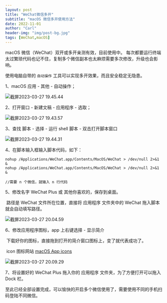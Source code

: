 ```yaml
---
layout: post
title: "WeChat微信多开"
subtitle: "macOS 微信多开使用方法"
date: 2022-11-01
author: "Carl"
header-img: "img/post-bg.jpg"
tags: [WeChat,macOS]
---
```


macOS 微信（WeChat）双开或多开亲测有效，目前使用中。
每次都要运行终端太过繁琐代码也记不住，复制多个微信副本也太麻烦需要多次修改，升级也会影响。

使用电脑自带的 `自动操作` 工具可以实现多开效果，而且安全稳定无隐患。

1、macOS 应用 - 其他 - 自动操作；

![截屏2023-03-27 19.45.44](https://github-blog-carl.oss-cn-hangzhou.aliyuncs.com/img/202303271958916.png)

2、打开窗口 - 新建文稿 - 应用程序 - 选取；

![截屏2023-03-27 19.43.57](https://github-blog-carl.oss-cn-hangzhou.aliyuncs.com/img/202303272000954.png)

3、查找 脚本 - 选择 - 运行 shell 脚本 - 双击打开脚本窗口

![截屏2023-03-27 19.44.31](https://github-blog-carl.oss-cn-hangzhou.aliyuncs.com/img/202303272001633.png)

4、在脚本输入框输入脚本代码，如下：

```shell
nohup /Applications/WeChat.app/Contents/MacOS/WeChat > /dev/null 2>&1 &
nohup /Applications/WeChat.app/Contents/MacOS/WeChat > /dev/null 2>&1 &

//需要 n 个微信，就输入 n 行代码
```



5、修改名字 WeChat Plus 或 其他你喜欢的，保存到桌面。

​	路径是 WeChat 文件所在位置，直接将 应用程序 文件夹中的 WeChat 拖入脚本就会自动填写路径。

![截屏2023-03-27 20.04.59](https://github-blog-carl.oss-cn-hangzhou.aliyuncs.com/img/202303272006801.png)

6、修改应用程序图标，app 上右键选择 - 显示简介

​	下载好你的图标，直接拖到打开的简介窗口图标上，变了就代表成功了。

​	icon 图标网站 [macOS App icons](https://macosicons.com/) 

![截屏2023-03-27 20.09.29](https://github-blog-carl.oss-cn-hangzhou.aliyuncs.com/img/202303272009465.png)

7、将设置好的 WeChat Plus 拖入你的  应用程序 文件夹，为了方便打开可以拖入 Dock 栏。



至此已经全部设置完成，可以愉快的开启多个微信使用了，需要使用不同的手机扫码登陆不同微信。

